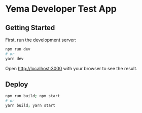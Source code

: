 # Yema Developer Test App

## Getting Started

First, run the development server:

```bash
npm run dev
# or
yarn dev
```

Open [http://localhost:3000](http://localhost:3000) with your browser to see the result.

## Deploy

```bash
npm run build; npm start
# or
yarn build; yarn start
```
